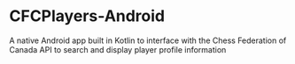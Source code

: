 # CFCPlayers-Android
A native Android app built in Kotlin to interface with the Chess Federation of Canada API to search and display player profile information
